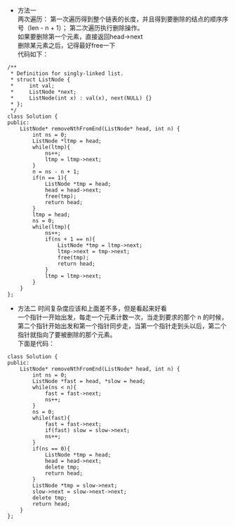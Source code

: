 - 方法一  
两次遍历： 第一次遍历得到整个链表的长度，并且得到要删除的结点的顺序序号（len - n + 1）； 第二次遍历执行删除操作。  
如果要删除第一个元素，直接返回head->next  
删除某元素之后，记得最好free一下  
代码如下：  
<pre><code>/**
 * Definition for singly-linked list.
 * struct ListNode {
 *     int val;
 *     ListNode *next;
 *     ListNode(int x) : val(x), next(NULL) {}
 * };
 */
class Solution {
public:
    ListNode* removeNthFromEnd(ListNode* head, int n) {
        int ns = 0;
        ListNode *ltmp = head;
        while(ltmp){
            ns++;
            ltmp = ltmp->next;
        }        
        n = ns - n + 1;
        if(n == 1){
            ListNode *tmp = head;
            head = head->next;
            free(tmp);
            return head;
        }
        ltmp = head;
        ns = 0;
        while(ltmp){
            ns++;
            if(ns + 1 == n){
                ListNode *tmp = ltmp->next;
                ltmp->next = tmp->next;
                free(tmp);
                return head;
            }
            ltmp = ltmp->next;
        }
    }
};</code></pre>

- 方法二
时间复杂度应该和上面差不多，但是看起来好看  
一个指针一开始出发，每走一个元素计数一次，当走到要求的那个 n 的时候，第二个指针开始出发和第一个指针同步走，当第一个指针走到头以后，第二个指针就指向了要被删除的那个元素。  
下面是代码：  
<pre><code>class Solution {
public:
    ListNode* removeNthFromEnd(ListNode* head, int n) {
        int ns = 0;
        ListNode *fast = head, *slow = head;
        while(ns < n){
            fast = fast->next;
            ns++;
        }
        ns = 0;
        while(fast){
            fast = fast->next;
            if(fast) slow = slow->next;
            ns++;
        }
        if(ns == 0){
            ListNode *tmp = head;
            head = head->next;
            delete tmp;
            return head;
        }
        ListNode *tmp = slow->next;
        slow->next = slow->next->next;
        delete tmp;
        return head;
    }
};</code></pre>
